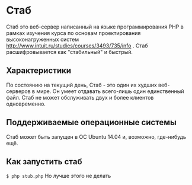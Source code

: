 # Стаб
Стаб это веб-сервер написанный на языке программирования PHP в рамках изучения курса по основам проектирования высоконагруженных систем http://www.intuit.ru/studies/courses/3493/735/info . Стаб расшифровывается как "стабильный" и быстрый.

## Характеристики
По состоянию на текущий день, Стаб - это один их худших веб-серверов в мире. Он умеет отдавать всего-лишь один единственный файл. Стаб не может обслуживать двух и более клиентов одновременно.

## Поддерживаемые операционные системы
Стаб может быть запущен в ОС Ubuntu 14.04 и, возможно, где-нибудь ещё.

## Как запустить стаб
```$ php stub.php```
Но лучше этого не делать